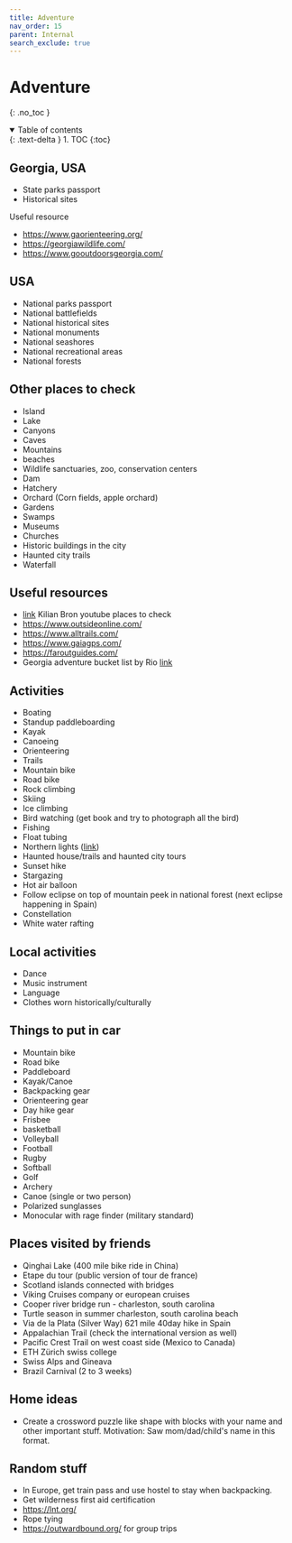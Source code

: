 ```yaml
---
title: Adventure
nav_order: 15
parent: Internal
search_exclude: true
---
```


<!-- prettier-ignore-start -->
# Adventure
{: .no_toc }

<details open markdown="block">
  <summary>
    Table of contents
  </summary>
  {: .text-delta }
1. TOC
{:toc}
</details>

<!-- prettier-ignore-end -->

## Georgia, USA

- State parks passport
- Historical sites

Useful resource

- https://www.gaorienteering.org/
- https://georgiawildlife.com/
- https://www.gooutdoorsgeorgia.com/

## USA

- National parks passport
- National battlefields
- National historical sites
- National monuments
- National seashores
- National recreational areas
- National forests

## Other places to check

- Island
- Lake
- Canyons
- Caves
- Mountains
- beaches
- Wildlife sanctuaries, zoo, conservation centers
- Dam
- Hatchery
- Orchard (Corn fields, apple orchard)
- Gardens
- Swamps
- Museums
- Churches
- Historic buildings in the city
- Haunted city trails
- Waterfall

## Useful resources

- [link](https://www.youtube.com/@KilianBron) Kilian Bron youtube places to check
- https://www.outsideonline.com/
- https://www.alltrails.com/
- https://www.gaiagps.com/
- https://faroutguides.com/
- Georgia adventure bucket list by Rio [link](https://reachinternationaloutfitters.com/collections/state-bucket-lists/products/georgia-adventure-bucket-list)

## Activities

- Boating
- Standup paddleboarding
- Kayak
- Canoeing
- Orienteering
- Trails
- Mountain bike
- Road bike
- Rock climbing
- Skiing
- Ice climbing
- Bird watching (get book and try to photograph all the bird)
- Fishing
- Float tubing
- Northern lights ([link](https://www.outsideonline.com/adventure-travel/essays/northern-lights-canada-joe-buffalo-child/?utm_term=ool_member&utm_campaign=oplus_topfive&utm_medium=email&_hsmi=332351068&utm_source=newsletter))
- Haunted house/trails and haunted city tours
- Sunset hike
- Stargazing
- Hot air balloon
- Follow eclipse on top of mountain peek in national forest (next eclipse happening in Spain)
- Constellation
- White water rafting

## Local activities

- Dance
- Music instrument
- Language
- Clothes worn historically/culturally

## Things to put in car

- Mountain bike
- Road bike
- Paddleboard
- Kayak/Canoe
- Backpacking gear
- Orienteering gear
- Day hike gear
- Frisbee
- basketball
- Volleyball
- Football
- Rugby
- Softball
- Golf
- Archery
- Canoe (single or two person)
- Polarized sunglasses
- Monocular with rage finder (military standard)

## Places visited by friends

- Qinghai Lake (400 mile bike ride in China)
- Etape du tour (public version of tour de france)
- Scotland islands connected with bridges
- Viking Cruises company or european cruises
- Cooper river bridge run - charleston, south carolina
- Turtle season in summer charleston, south carolina beach
- Via de la Plata (Silver Way) 621 mile 40day hike in Spain
- Appalachian Trail (check the international version as well)
- Pacific Crest Trail on west coast side (Mexico to Canada)
- ETH Zürich swiss college
- Swiss Alps and Gineava
- Brazil Carnival (2 to 3 weeks)

## Home ideas

- Create a crossword puzzle like shape with blocks with your name and other important stuff. Motivation: Saw mom/dad/child's name in this format.

## Random stuff

- In Europe, get train pass and use hostel to stay when backpacking.
- Get wilderness first aid certification
- https://lnt.org/
- Rope tying
- https://outwardbound.org/ for group trips
